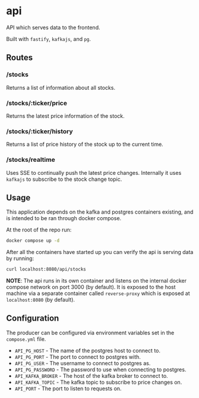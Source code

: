 # api

API which serves data to the frontend.

Built with `fastify`, `kafkajs`, and `pg`.

## Routes

### /stocks 

Returns a list of information about all stocks.

### /stocks/:ticker/price

Returns the latest price information of the stock.

### /stocks/:ticker/history

Returns a list of price history of the stock up to the current time. 

### /stocks/realtime

Uses SSE to continually push the latest price changes. Internally it uses `kafkajs` to subscribe to the stock change topic.

## Usage

This application depends on the kafka and postgres containers existing, and is intended to be ran through docker compose.

At the root of the repo run:

```sh
docker compose up -d
```

After all the containers have started up you can verify the api is serving data by running: 

```sh
curl localhost:8080/api/stocks
```

**NOTE**: The api runs in its own container and listens on the internal docker compose network on port 3000 (by default). It is exposed to the host machine via a separate container called `reverse-proxy` which is exposed at `localhost:8080` (by default).

## Configuration

The producer can be configured via environment variables set in the `compose.yml` file.

- `API_PG_HOST` - The name of the postgres host to connect to.
- `API_PG_PORT` - The port to connect to postgres with.
- `API_PG_USER` - The username to connect to postgres as.
- `API_PG_PASSWORD` - The password to use when connecting to postgres.
- `API_KAFKA_BROKER` - The host of the kafka broker to connect to.
- `API_KAFKA_TOPIC` - The kafka topic to subscribe to price changes on.
- `API_PORT` - The port to listen to requests on.
